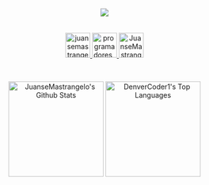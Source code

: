  <h3 align="center">
  <p align="center">
    <a href="https://www.instagram.com/programadores_argentina">
     <img src="https://i.ibb.co/RPN6qrJ/Screenshot-2023-04-18-173138.png" /></a>
  </p>
</h3>

 

<!-- Social icons section -->
<p align="center">
<br/>
<a href="https://www.linkedin.com/in/juansemastrangelo" title="LinkedIn">
  <img alt="juansemastrangelo's LinkdeIN" width="50px" src="https://i.ibb.co/FqXgQYK/logotipo-de-linkedin.png" />
</a>
<a href="https://www.instagram.com/programadores_argentina/" title="Instagram Programadores Argentina Community">
  <img alt="programadores_argentina's Instagram" width="50px" src="https://i.ibb.co/GHG7CHr/logotipo-de-instagram.png" />
</a>
<a href="https://dev.to/juansemastrangelo" title="Dev.to">
  <img alt="JuanseMastrangelo's Dev" width="50px" src="https://i.imgur.com/mVm29vK.png" />
</a>
 
<br>
</p>

<br/>
<p align="center">
  <a href="https://github.com/anuraghazra/github-readme-stats"><img alt="JuanseMastrangelo's Github Stats" src="https://github-readme-stats.vercel.app/api/?username=JuanseMastrangelo&show_icons=true&count_private=true&theme=react&hide_border=true&bg_color=1F222E&title_color=F85D7F&icon_color=F8D866" height="192px"/></a>
<a href="https://github.com/anuraghazra/github-readme-stats"><img alt="DenverCoder1's Top Languages" src="https://github-readme-stats.vercel.app/api/top-langs/?username=JuanseMastrangelo&langs_count=8&layout=compact&theme=react&hide_border=true&bg_color=1F222E&title_color=F85D7F&icon_color=F8D866&hide=Jupyter%20Notebook" height="192px"/></a>
</p>
<br/>
<br/>
<br/>


